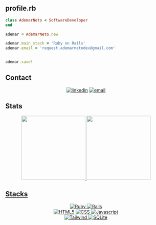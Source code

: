 
## profile.rb

```ruby
class AdemarNeto < SoftwareDeveloper
end

ademar = AdemarNeto.new

ademar.main_stack = 'Ruby on Rails'
ademar.email = 'request.ademarnetodev@gmail.com'


ademar.save!
```

## Contact
<div align='center'>

[![linkedin](https://img.shields.io/badge/LinkedIn-0077B5?style=for-the-badge&logo=linkedin&logoColor=white)](https://www.linkedin.com/in/ademar-neto-dev/)
[![email](https://img.shields.io/badge/Gmail-D14836?style=for-the-badge&logo=gmail&logoColor=white)](https://mailto:request.ademarnetodev@gmail.com)

</div>

## Stats

<div align="center">
  <a href="https://github.com/devAdemarNeto">
  <img height="200em" src="https://github-readme-stats.vercel.app/api/top-langs/?username=devAdemarNeto&layout=compact&langs_count=6&theme=onedark"/>
  <img height="200em" src="https://github-readme-stats.vercel.app/api?username=devAdemarNeto&show_icons=true&show=reviews&theme=onedark&include_all_commits=true&count_private=true&rank_icon=github"/>
  
</div>


## Stacks
<div align='center'>
  
![Ruby](https://img.shields.io/badge/ruby-%23CC342D.svg?style=for-the-badge&logo=ruby&logoColor=white)
![Rails](https://img.shields.io/badge/rails-%23CC0000.svg?style=for-the-badge&logo=ruby-on-rails&logoColor=white)
<br>
![HTML5](https://img.shields.io/badge/html5-%23E34F26.svg?style=for-the-badge&logo=html5&logoColor=white)
![CSS](https://img.shields.io/badge/CSS-%23CC342D.svg?style=for-the-badge&logo=CSS&logoColor=white)
![Javascript](https://img.shields.io/badge/Javascript-%23FFFF00.svg?style=for-the-badge&logo=Javascript&logoColor=black)
<br>
![Tailwind](https://img.shields.io/badge/Tailwind-%2338BDF8.svg?style=for-the-badge&logo=Tailwind&logoColor=blue)
![SQLite](https://img.shields.io/badge/sqlite-%2307405e.svg?style=for-the-badge&logo=sqlite&logoColor=white)

</div>
